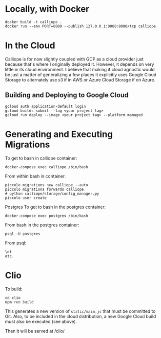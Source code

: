 
# Locally, with Docker
```
docker build -t calliope .
docker run --env PORT=8080 --publish 127.0.0.1:8080:8080/tcp calliope
```

# In the Cloud

Calliope is for now slightly coupled with GCP as a cloud provider just because that's
where I originally deployed it. However, it depends on very little in its cloud environment.
I believe that making it cloud agnostic would be just a matter of generalizing a few places
it explicitly uses Google Cloud Storage to alternately use s3 if in AWS or Azure Cloud
Storage if on Azure.

## Building and Deploying to Google Cloud

```
gcloud auth application-default login
gcloud builds submit --tag <your project tag>
gcloud run deploy --image <your project tag> --platform managed
```


# Generating and Executing Migrations
To get to bash in calliope container:
```
docker-compose exec calliope /bin/bash
```

From within bash in container:
```
piccolo migrations new calliope --auto
piccolo migrations forwards calliope
# python calliope/storage/config_manager.py
piccolo user create
```

Postgres
To get to bash in the postgres container:
```
docker-compose exec postgres /bin/bash
```

From bash in the postgres container:
```
psql -U postgres
```

From psql:
```
\dt
etc.
```



# Clio

To build:
```
cd clio
npm run build
```
This generates a new version of `static/main.js` that must be committed to Git. Also, to be
included in the cloud distribution, a new Google Cloud build must also be executed (see above).

Then it will be served at <calliope-host>/clio/
